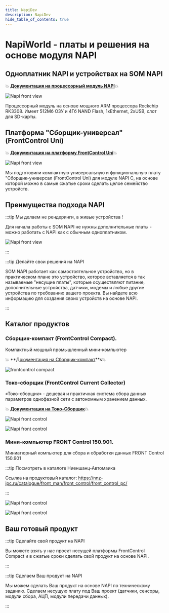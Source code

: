 ```yaml
---
title: NapiDev
description: NapiDev
hide_table_of_contents: true
---
```


# NapiWorld - платы и решения на основе модуля NAPI

## Одноплатник NAPI и устройствах на SOM NAPI


:boom: **[Документация на процессорный модуль NAPI](/docs/napi-intro)**:boom:

![Napi front view](../../static/img/napi-som/napi12.png)

Процессорный модуль на основе мощного ARM процессора Rockchip RK3308. Имеет 512Мб ОЗУ и 4Гб NAND Flash, 1хEthernet, 2xUSB, слот для SD-карты. 

## Платформа "Сборщик-универсал" (FrontControl Uni)

:boom: **[Документация на платформу FrontControl Uni](/docs/frontcontrol-uni)**:boom:

![Napi front view](../../static/img/img-ng/frontcontrolcompact-1-2.png)


Мы подготовили компактную универсальную и функциональную плату  "Cборщик-универсал (FrontControl Uni) для модуле NAPI С, на основе которой можно в самые сжатые сроки сделать целое семейство устройств.

## Преимущества подхода NAPI

:::tip Мы делаем не рендеринги, а живые устройства ! 

 Для начала работы с SOM NAPI не нужны дополнительные платы - можно работать с NAPI как с обычным одноплатником.

 ![Napi front view](../../static/img/napi-som/hand-som1.png)

:::

:::tip Делайте свои решения на NAPI

SOM NAPI работает как самостоятельное устройство, но в практическом плане это устройство, которое вставляется в так называемые "несущие платы", которые осуществляют питание, дополнительные устройства, датчики, модемы и любые другие устройства по требованию вашего проекта. Вы найдете всю информацию для создания своих устройств на основе NAPI. 

:::

## Каталог продуктов

### Сборщик-компакт (FrontControl Compact).

Компактный мощный промышленный мини-компьютер


:boom: **[Документация на Сборщик-компакт](/docs/frontcontrol-compact/)**s:boom:


![frontcontrol compact](../../docs/img-compact/c1.png)

### Токо-сборщик (FrontControl Current Collector)

«Токо-сборщик» - дешевая и практичная система сбора данных параметров однофазной сети с автономным хранением данных.


:boom: **[Документация на Токо-Сборщик](/docs/frontcurrent/)**:boom:

![Napi front control](../../static/img/img-c/c6.png)

![Napi front control](../../static/img/img-c/c5.png)

### Мини-компьютер FRONT Control 150.901.

Миниатюрный компьютер для сбора и обработки данных FRONT Control 150.901

:::tip Посмотреть в каталоге Ниеншанц-Автомаика

Ссылка на продуктовый каталог: https://nnz-ipc.ru/catalogue/front_man/front_control/front_control_pc/

:::


![Napi front control](../../static/img/img-c/n13.png)

![Napi front control](../../static/img/img-c/n45.png)


## Ваш готовый продукт

:::tip Сделайте свой продукт на NAPI

Вы можете взять у нас проект несущей платформы FrontControl Compact и в сжатые сроки сделать свой продукт на основе NAPI.

:::

:::tip Сделаем Ваш продукт на NAPI

Мы можем сделать Ваш продукт на основе NAPI по техническому заданию. Сделаем несущую плату под Ваш проект (датчики, сенсоры, модули сбора, АЦП, модули передачи данных).

:::